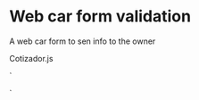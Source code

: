 # Web car form validation

A web car form to sen info to the owner

Cotizador.js 


`
<script>
const anticipoSection = $(".anticipoSection");
const enviar = $("#button");
const resultado = $(".resultado");
const userFormData = $("#userFormData");
const nombre = $("input#nombre");
const telefono = $("input#telefono");
const email = $("input#email");
const emailValidate = /^\b[A-Z0-9._%-]+@[A-Z0-9.-]+\.[A-Z]{2,4}\b$/i;
const error = $("#error");
const anticipoUsado = $(".anticipoUsado");
const modelosUsadosSeleccionados = $("#modelosUsadosSeleccionados");
const consultas_provincia_cons = $("#Consultas_provincia_cons");
const anticipoSeleccionado = $("#anticipoSeleccionado");
const clienteEntregaUsado = $("#clienteEntregaUsado");

$("#anticipo").html(
"Anticipo de " + String($("#range").val()).replace(/(.)(?=(\d{3})+$)/g, "$1.")
);

$(" .anticipoSection p.left").html("$50.000");
$(" .anticipoSection p.right").html("$600.000");

error.hide();

modelosUsadosSeleccionados.hide();

$("#valorDelAuto").change(function() {
let valorDelAuto = $("#valorDelAuto option:selected").attr("data-valor");

$(this).each(function() {
$("#modeloSeleccionado").val(valorDelAuto);
});
});

$("#range").on("input", function() {
let range = $(this).val();

$("#anticipo").html(
"Anticipo de " + String(range).replace(/(.)(?=(\d{3})+$)/g, "$1.")
);

$(this).attr("value", range);
$("#rangoSeleccionado").attr("value", range);
});

/************************************** */

/** Anticipo */

$("#showInfo").on("click", function() {
anticipoSection.slideDown();
});

$("#showInfoNo").on("click", function() {
anticipoSection.slideUp();
$("#rangoSeleccionado").attr("value", "0");
});

/** fin Anticipo */

/************************************** */

/**  Usados */

$("#entregaUsado").on("click", function() {
modelosUsadosSeleccionados.slideDown();
$("#clienteEntregaUsado").attr("value", "si");
});

$("#entregaUsadoNo").on("click", function() {
modelosUsadosSeleccionados.slideUp();
$("#clienteEntregaUsado").attr("value", "no");
});

$("#showUsado").on("click", function() {
anticipoSection.slideDown();
});

$("#showUsadoNo").on("click", function() {
anticipoSection.slideUp();
$("#rangoSeleccionado").attr("value", "0");
});

/** fin Usados */

/************************************** */

/**  Plan Caido*/

$("#planCaidoSi").on("click", function() {
$("#clientePlanCaido").attr("value", "si");
});

$("#planCaidoNo").on("click", function() {
$("#clientePlanCaido").attr("value", "no");
});

/** fin Plan Caido */

/************************************** */

/** Seleccionar Marca */

$("input").on("change", function() {
let activo = $('[type="radio"]:checked').val();
$("#anticipoSeleccionado").val(activo);
});

$("#button").on("click", function(e) {
e.preventDefault();

if (nombre.val() == "") {
error.show().html("El campo Nombre es requerido");
} else if (nombre.val().length < 4) {
error
.show()
.html(
"El campo Nombre debe tener al menos de 4 caracteres"
);
} else if (telefono.val() == "") {
error.show().html("Debes completar el campo Teléfono  ");
} else if (isNaN(telefono.val())) {
error
.show()
.html("El campo Teléfono   sólo admite números");
} else if (telefono.val().length < 7) {
error
.show()
.html(
"El campo Teléfono  debe tener al menos de 8 caracteres"
);
} else if (email.val() == "") {
error.show().html("Debes completar el campo Email  ");
} else if (!emailValidate.test(email.val())) {
error.show().html("El campo Email  no es váildo");
} else if (consultas_provincia_cons.val().length < 1) {
error.show().html("El seleccionar una provincia  ");
} else if ($("#valorDelAuto option:selected").val() == "Modelo de interés") {
error.show().html("Debe seleccionar un modelo ");
} else if (anticipoSeleccionado.val() == "") {
error.show().html("Debe seleccionar un tipo de anticipo ");
} else if (clienteEntregaUsado.val() == "") {
error
.show()
.html("Debe seleccionar si tiene o no un modelo usado ");
} else if ($("#clientePlanCaido").val() == "") {
error
.show()
.html("Debe seleccionar si tiene o no un plan caido ");
} else {
var form = $("#invitacion");
var url = form.attr("action");

$.ajax({
  type: "post",
  url: url,
  data: form.serialize(),
  beforeSend: function() {
    error.hide();
    $(".beforeHide").hide();
    resultado.html(
      "<i class='fa fa-spinner fa-pulse fa-3x fa-fw'></i> <span class='sr-only'>Loading...</span>"
    );
  },
  success: function(data) {
    resultado.html(
      "<div class='alert alert-success'> <p><strong> ¡Muchas gracias! Sus datos fueron enviados correctamente.  </strong></p><p> <strong> A la brevedad será contactado por un asesor. </strong>  </p> </div> "
    );

    form[0].reset();
  },
  error: function() {
    error.show().html("<strong>No pudimos enviar tus datos! </strong>");
  }
});


}
});

</script>
`
